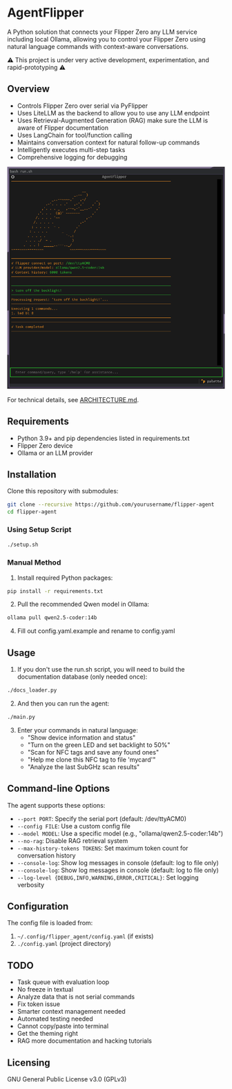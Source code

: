# AgentFlipper

A Python solution that connects your Flipper Zero any LLM service including local Ollama, allowing you to control your Flipper Zero using natural language commands with context-aware conversations.

⚠️ This project is under very active development, experimentation, and rapid-prototyping ⚠️

## Overview

- Controls Flipper Zero over serial via PyFlipper
- Uses LiteLLM as the backend to allow you to use any LLM endpoint
- Uses Retrieval-Augmented Generation (RAG) make sure the LLM is aware of Flipper documentation
- Uses LangChain for tool/function calling
- Maintains conversation context for natural follow-up commands
- Intelligently executes multi-step tasks
- Comprehensive logging for debugging

![AgentFlipper Example](./screenshot.png)

For technical details, see [ARCHITECTURE.md](./ARCHITECTURE.md).

## Requirements

- Python 3.9+ and pip dependencies listed in requirements.txt
- Flipper Zero device
- Ollama or an LLM provider

## Installation

Clone this repository with submodules:

```bash
git clone --recursive https://github.com/yourusername/flipper-agent
cd flipper-agent
```

### Using Setup Script

```bash
./setup.sh
```

### Manual Method

1. Install required Python packages:

```bash
pip install -r requirements.txt
```

2. Pull the recommended Qwen model in Ollama:

```bash
ollama pull qwen2.5-coder:14b
```

4. Fill out config.yaml.example and rename to config.yaml

## Usage

1. If you don't use the run.sh script, you will need to build the documentation database (only needed once):

```bash
./docs_loader.py
```

2. And then you can run the agent:

```bash
./main.py
```

3. Enter your commands in natural language:
   - "Show device information and status"
   - "Turn on the green LED and set backlight to 50%"
   - "Scan for NFC tags and save any found ones"
   - "Help me clone this NFC tag to file 'mycard'"
   - "Analyze the last SubGHz scan results"

## Command-line Options

The agent supports these options:

- `--port PORT`: Specify the serial port (default: /dev/ttyACM0)
- `--config FILE`: Use a custom config file
- `--model MODEL`: Use a specific model (e.g., "ollama/qwen2.5-coder:14b")
- `--no-rag`: Disable RAG retrieval system
- `--max-history-tokens TOKENS`: Set maximum token count for conversation history
- `--console-log`: Show log messages in console (default: log to file only)
- `--console-log`: Show log messages in console (default: log to file only)
- `--log-level {DEBUG,INFO,WARNING,ERROR,CRITICAL}`: Set logging verbosity

## Configuration

The config file is loaded from:
1. `~/.config/flipper_agent/config.yaml` (if exists)
2. `./config.yaml` (project directory)

## TODO
- Task queue with evaluation loop
- No freeze in textual
- Analyze data that is not serial commands
- Fix token issue
- Smarter context management needed
- Automated testing needed
- Cannot copy/paste into terminal
- Get the theming right
- RAG more documentation and hacking tutorials

## Licensing

GNU General Public License v3.0 (GPLv3)